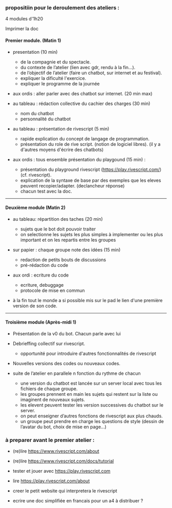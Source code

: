 ### propositiin pour le deroulement des ateliers :

4 modules d'1h20

Imprimer la doc

#### Premier module. (Matin 1)

- presentation (10 min)
  - de la compagnie et du spectacle.
  - du contexte de l’atelier (lien avec gdr, rendu à la fin...).
  - de l’objectif de l’atelier (faire un chatbot, sur internet et au festival).
  - expliquer la dificulté l'exercice.
  - expliquer le programme de la journée

- aux ordis : aller parler avec des chatbot sur internet. (20 min max)

- au tableau : rédaction collective du cachier des charges (30 min)
  - nom du chatbot
  - personnalité du chatbot

- au tableau : présentation de rivescript (5 min)
  - rapide explication du concept de langage de programmation.
  - présentation du role de rive script. (notion de logiciel libres). (il y a d'autres moyens d'écrire des chatbots)

- aux ordis : tous ensemble présentation du playgound (15 min) :
  - présentation du playground rivescript (https://play.rivescript.com/) (cf. rivescript).
  - explication de la syntaxe de base par des exemples que les eleves peuvent recopier/adapter. (declancheur réponse)
  - chacun test avec la doc.

--------------------------------------------------------

#### Deuxième module (Matin 2)

- au tableau: répartition des taches (20 min)
  - sujets que le bot doit pouvoir traiter
  - on selectionne les sujets les plus simples à implementer ou les plus important et on les repartis entre les groupes

- sur papier : chaque groupe note des idées (15 min)
  - redaction de petits bouts de discussions
  - pré-rédaction du code

- aux ordi : ecriture du code 
  - ecriture, debuggage
  - protocole de mise en commun

- à la fin tout le monde a si possible mis sur le pad le lien d'une première version de son code.

----------------------------------------------

#### Troisième module (Après-midi 1)


- Présentation de la v0 du bot. Chacun parle avec lui

- Debrieffing collectif sur rivescript.
  - opportunité pour introduire d'autres fonctionnalités de rivescript

- Nouvelles versions des codes ou nouveaux codes.



- suite de l’atelier en parallele n fonction du rythme de chacun
  - une version du chatbot est lancée sur un server local avec tous les fichiers de chaque groupe.
  - les groupes prennent en main les sujets qui restent sur la liste ou imaginent de nouveaux sujets.
  - les elevent peuvent tester les version successives du chatbot sur le server.
  - on peut enseigner d’autres fonctions de rivescript aux plus chauds.
  - un groupe peut prendre en charge les questions de style (dessin de l’avatar du bot, choix de mise en page...)


### à preparer avant le premier atelier :

- (re)lire https://www.rivescript.com/about
- (re)lire https://www.rivescript.com/docs/tutorial
- tester et jouer avec https://play.rivescript.com
- lire https://play.rivescript.com/about

- creer le petit website qui interpretera le rivescript

- ecrire une doc simplifiée en francais pour un a4 à distribuer ?

